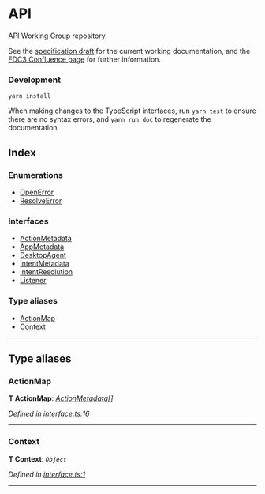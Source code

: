 
API
===

API Working Group repository.

See the [specification draft](/Specification-Draft.MD) for the current working documentation, and the [FDC3 Confluence page](https://finosfoundation.atlassian.net/wiki/spaces/FDC3) for further information.

### Development

```
yarn install
```

When making changes to the TypeScript interfaces, run `yarn test` to ensure there are no syntax errors, and `yarn run doc` to regenerate the documentation.

## Index

### Enumerations

* [OpenError](enums/openerror.md)
* [ResolveError](enums/resolveerror.md)

### Interfaces

* [ActionMetadata](interfaces/actionmetadata.md)
* [AppMetadata](interfaces/appmetadata.md)
* [DesktopAgent](interfaces/desktopagent.md)
* [IntentMetadata](interfaces/intentmetadata.md)
* [IntentResolution](interfaces/intentresolution.md)
* [Listener](interfaces/listener.md)

### Type aliases

* [ActionMap](#actionmap)
* [Context](#context)

---

## Type aliases

<a id="actionmap"></a>

###  ActionMap

**Ƭ ActionMap**: *[ActionMetadata](interfaces/actionmetadata.md)[]*

*Defined in [interface.ts:16](/src/interface.ts#L16)*

___
<a id="context"></a>

###  Context

**Ƭ Context**: *`Object`*

*Defined in [interface.ts:1](/src/interface.ts#L1)*

___

